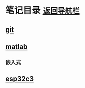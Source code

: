 # 笔记目录 <small class="text-muted">[返回导航栏](/navigation)</small>
## [git](code/git.md)
## [matlab](code/matlab.md)
### 嵌入式
## [esp32c3](code/esp32c3.md)

